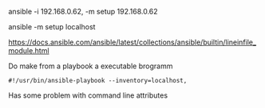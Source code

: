 ansible -i 192.168.0.62, -m setup 192.168.0.62

ansible -m setup localhost

https://docs.ansible.com/ansible/latest/collections/ansible/builtin/lineinfile_module.html

Do make from a playbook a executable brogramm
```
#!/usr/bin/ansible-playbook --inventory=localhost,
```

Has some problem with command line attributes
